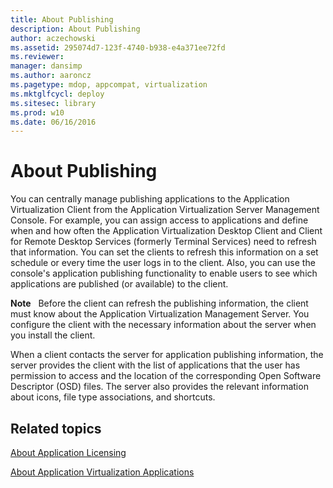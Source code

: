 ```yaml
---
title: About Publishing
description: About Publishing
author: aczechowski
ms.assetid: 295074d7-123f-4740-b938-e4a371ee72fd
ms.reviewer: 
manager: dansimp
ms.author: aaroncz
ms.pagetype: mdop, appcompat, virtualization
ms.mktglfcycl: deploy
ms.sitesec: library
ms.prod: w10
ms.date: 06/16/2016
---
```



# About Publishing


You can centrally manage publishing applications to the Application Virtualization Client from the Application Virtualization Server Management Console. For example, you can assign access to applications and define when and how often the Application Virtualization Desktop Client and Client for Remote Desktop Services (formerly Terminal Services) need to refresh that information. You can set the clients to refresh this information on a set schedule or every time the user logs in to the client. Also, you can use the console's application publishing functionality to enable users to see which applications are published (or available) to the client.

**Note**  
Before the client can refresh the publishing information, the client must know about the Application Virtualization Management Server. You configure the client with the necessary information about the server when you install the client.

 

When a client contacts the server for application publishing information, the server provides the client with the list of applications that the user has permission to access and the location of the corresponding Open Software Descriptor (OSD) files. The server also provides the relevant information about icons, file type associations, and shortcuts.

## Related topics


[About Application Licensing](about-application-licensing.md)

[About Application Virtualization Applications](about-application-virtualization-applications.md)

 

 





